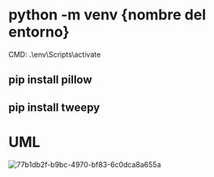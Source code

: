 # python -m venv {nombre del entorno}
CMD: .\env\Scripts\activate
## pip install pillow
## pip install tweepy
# UML
![77b1db2f-b9bc-4970-bf83-6c0dca8a655a](https://github.com/user-attachments/assets/6f8787d3-cd47-422a-babe-6978d36b84f8)
